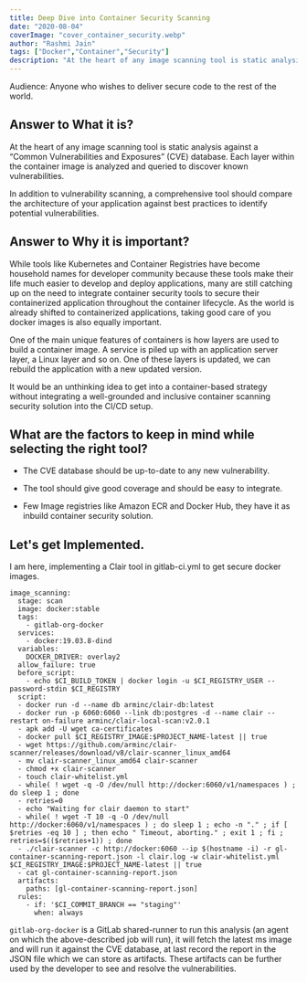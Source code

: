 ```yaml
---
title: Deep Dive into Container Security Scanning
date: "2020-08-04"
coverImage: "cover_container_security.webp"
author: "Rashmi Jain"
tags: ["Docker","Container","Security"]
description: "At the heart of any image scanning tool is static analysis against a “Common Vulnerabilities and Exposures” (CVE) database. Each layer within the container image is analyzed and queried to discover known vulnerabilities."
---
```


Audience:  Anyone who wishes to deliver secure code to the rest of the world.

## Answer to **What it is?**

At the heart of any image scanning tool is static analysis against a “Common Vulnerabilities and Exposures” (CVE) database. Each layer within the container image is analyzed and queried to discover known vulnerabilities. 

In addition to vulnerability scanning, a comprehensive tool should compare the architecture of your application against best practices to identify potential vulnerabilities. 

## Answer to **Why it is important?**

While tools like Kubernetes and Container Registries have become household names for developer community because these tools make their life much easier to develop and deploy applications, many are still catching up on the need to integrate container security tools to secure their containerized application throughout the container lifecycle.  As the world is already shifted to containerized applications, taking good care of you docker images is also equally important.

One of the main unique features of containers is how layers are used to build a container image. A service is piled up with an application server layer, a Linux layer and so on. One of these layers is updated, we can rebuild the application with a new updated version.

It would be an unthinking idea to get into a container-based strategy without integrating a well-grounded and inclusive container scanning security solution into the CI/CD setup.


## What are the factors to keep in mind while selecting the right tool?

- The CVE database should be up-to-date to any new vulnerability.

- The tool should give good coverage and should be easy to integrate.

- Few Image registries like Amazon ECR and Docker Hub, they have it as inbuild container security solution.


## Let's get Implemented.

I am here, implementing a Clair tool in gitlab-ci.yml to get secure docker images.

```
image_scanning:
  stage: scan
  image: docker:stable
  tags:
    - gitlab-org-docker
  services:
    - docker:19.03.8-dind   
  variables:
    DOCKER_DRIVER: overlay2
  allow_failure: true
  before_script:
    - echo $CI_BUILD_TOKEN | docker login -u $CI_REGISTRY_USER --password-stdin $CI_REGISTRY
  script:
  - docker run -d --name db arminc/clair-db:latest
  - docker run -p 6060:6060 --link db:postgres -d --name clair --restart on-failure arminc/clair-local-scan:v2.0.1
  - apk add -U wget ca-certificates
  - docker pull $CI_REGISTRY_IMAGE:$PROJECT_NAME-latest || true
  - wget https://github.com/arminc/clair-scanner/releases/download/v8/clair-scanner_linux_amd64
  - mv clair-scanner_linux_amd64 clair-scanner
  - chmod +x clair-scanner
  - touch clair-whitelist.yml
  - while( ! wget -q -O /dev/null http://docker:6060/v1/namespaces ) ; do sleep 1 ; done
  - retries=0
  - echo "Waiting for clair daemon to start"
  - while( ! wget -T 10 -q -O /dev/null http://docker:6060/v1/namespaces ) ; do sleep 1 ; echo -n "." ; if [ $retries -eq 10 ] ; then echo " Timeout, aborting." ; exit 1 ; fi ; retries=$(($retries+1)) ; done
  - ./clair-scanner -c http://docker:6060 --ip $(hostname -i) -r gl-container-scanning-report.json -l clair.log -w clair-whitelist.yml $CI_REGISTRY_IMAGE:$PROJECT_NAME-latest || true
  - cat gl-container-scanning-report.json
  artifacts:
    paths: [gl-container-scanning-report.json]
  rules:
    - if: '$CI_COMMIT_BRANCH == "staging"'
      when: always

```


`gitlab-org-docker` is a GitLab shared-runner to run this analysis (an agent on which the above-described job will run), it will fetch the latest ms image and will run it against the CVE database, at last record the report in the JSON file which we can store as artifacts. These artifacts can be further used by the developer to see and resolve the vulnerabilities.
